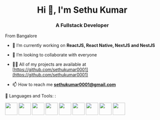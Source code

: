 <h1 align="center">Hi 👋, I'm Sethu Kumar</h1>
<h3 align="center">A Fullstack Developer</h3>
From Bangalore 

- 🔭 I’m currently working on **ReactJS, React Native, NextJS and NestJS**

- 👯 I’m looking to collaborate with everyone

- 👨‍💻 All of my projects are available at [https://github.com/sethukumar0001](https://github.com/sethukumar0001)

- 📫 How to reach me **sethukumar0001@gmail.com**


💬 Languages and Tools: :
 
  <img src="https://cdn.jsdelivr.net/gh/devicons/devicon/icons/react/react-original-wordmark.svg" height="40" width="40" /> <img src="https://cdn.jsdelivr.net/gh/devicons/devicon/icons/nextjs/nextjs-original-wordmark.svg" height="40" width="40" /> <img src="https://cdn.jsdelivr.net/gh/devicons/devicon/icons/redux/redux-original.svg" height="40" width="40" /> <img src="https://cdn.jsdelivr.net/gh/devicons/devicon/icons/html5/html5-original-wordmark.svg" height="40" width="40" /> <img src="https://cdn.jsdelivr.net/gh/devicons/devicon/icons/css3/css3-original-wordmark.svg" height="40" width="40" /> 
            <img src="https://cdn.jsdelivr.net/gh/devicons/devicon/icons/sass/sass-original.svg" height="40" width="40" /> <img src="https://cdn.jsdelivr.net/gh/devicons/devicon/icons/javascript/javascript-original.svg" height="40" width="40"/> <img src="https://cdn.jsdelivr.net/gh/devicons/devicon/icons/typescript/typescript-original.svg" height="40" width="40" /> <img src="https://cdn.jsdelivr.net/gh/devicons/devicon/icons/graphql/graphql-plain-wordmark.svg" height="40" width="40"/>
          
      
   

<!-- <a href=#><img src="contributions.svg"></a> -->

<!-- <p align="center"> 
  Visitor count<br>
  <img src="https://profile-counter.glitch.me/insolitum/count.svg" />
</p> -->
